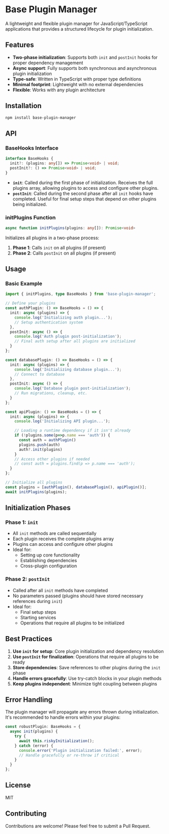 # Base Plugin Manager

A lightweight and flexible plugin manager for JavaScript/TypeScript applications that provides a structured lifecycle for plugin initialization.

## Features

- **Two-phase initialization**: Supports both `init` and `postInit` hooks for proper dependency management
- **Async support**: Fully supports both synchronous and asynchronous plugin initialization
- **Type-safe**: Written in TypeScript with proper type definitions
- **Minimal footprint**: Lightweight with no external dependencies
- **Flexible**: Works with any plugin architecture

## Installation

```bash
npm install base-plugin-manager
```

## API

### BaseHooks Interface

```typescript
interface BaseHooks {
  init?: (plugins: any[]) => Promise<void> | void;
  postInit?: () => Promise<void> | void;
}
```

- **`init`**: Called during the first phase of initialization. Receives the full plugins array, allowing plugins to access and configure other plugins.
- **`postInit`**: Called during the second phase after all `init` hooks have completed. Useful for final setup steps that depend on other plugins being initialized.

### initPlugins Function

```typescript
async function initPlugins(plugins: any[]): Promise<void>
```

Initializes all plugins in a two-phase process:
1. **Phase 1**: Calls `init` on all plugins (if present)
2. **Phase 2**: Calls `postInit` on all plugins (if present)

## Usage

### Basic Example

```typescript
import { initPlugins, type BaseHooks } from 'base-plugin-manager';

// Define your plugins
const authPlugin: () => BaseHooks = () => {
  init: async (plugins) => {
    console.log('Initializing auth plugin...');
    // Setup authentication system
  },
  postInit: async () => {
    console.log('Auth plugin post-initialization');
    // Final auth setup after all plugins are initialized
  }
};

const databasePlugin: () => BaseHooks = () => {
  init: async (plugins) => {
    console.log('Initializing database plugin...');
    // Connect to database
  },
  postInit: async () => {
    console.log('Database plugin post-initialization');
    // Run migrations, cleanup, etc.
  }
};

const apiPlugin: () => BaseHooks = () => {
  init: async (plugins) => {
    console.log('Initializing API plugin...');

    // Loading a runtime dependency if it isn't already
    if (!plugins.some(p=>p.name === 'auth')) {
      const auth = authPlugin()
      plugins.push(auth)
      auth?.init(plugins)
    }
    // Access other plugins if needed
    // const auth = plugins.find(p => p.name === 'auth');
  }
};

// Initialize all plugins
const plugins = [authPlugin(), databasePlugin(), apiPlugin()];
await initPlugins(plugins);
```

## Initialization Phases

### Phase 1: `init`
- All `init` methods are called sequentially
- Each plugin receives the complete plugins array
- Plugins can access and configure other plugins
- Ideal for:
  - Setting up core functionality
  - Establishing dependencies
  - Cross-plugin configuration

### Phase 2: `postInit`
- Called after all `init` methods have completed
- No parameters passed (plugins should have stored necessary references during `init`)
- Ideal for:
  - Final setup steps
  - Starting services
  - Operations that require all plugins to be initialized

## Best Practices

1. **Use `init` for setup**: Core plugin initialization and dependency resolution
2. **Use `postInit` for finalization**: Operations that require all plugins to be ready
3. **Store dependencies**: Save references to other plugins during the `init` phase
4. **Handle errors gracefully**: Use try-catch blocks in your plugin methods
5. **Keep plugins independent**: Minimize tight coupling between plugins

## Error Handling

The plugin manager will propagate any errors thrown during initialization. It's recommended to handle errors within your plugins:

```typescript
const robustPlugin: BaseHooks = {
  async init(plugins) {
    try {
      await this.riskyInitialization();
    } catch (error) {
      console.error('Plugin initialization failed:', error);
      // Handle gracefully or re-throw if critical
    }
  }
};
```

## License

MIT

## Contributing

Contributions are welcome! Please feel free to submit a Pull Request. 